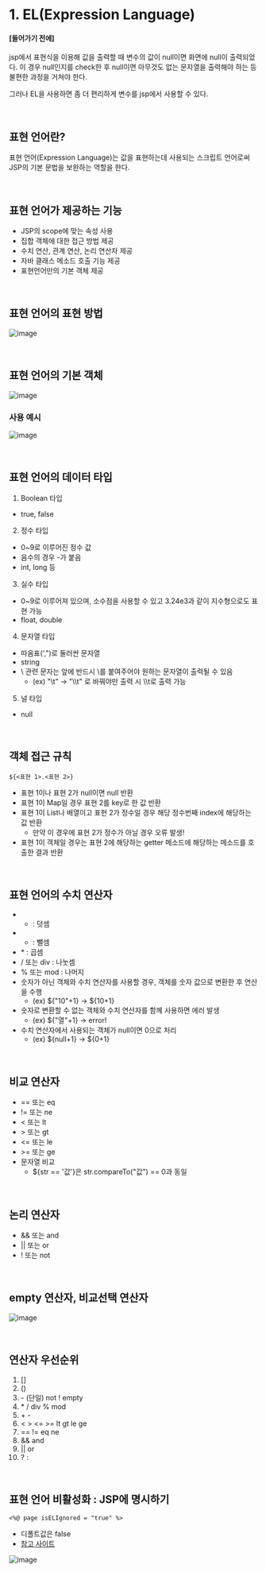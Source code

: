 # 1. EL(Expression Language)

#### \[들어가기 전에]
jsp에서 표현식을 이용해 값을 출력할 때 변수의 값이 null이면 화면에 null이 출력되었다. 이 경우 null인지를 check한 후 null이면 아무것도 없는 문자열을 출력해야 하는 등 불편한 과정을 거쳐야 한다.

그러나 EL을 사용하면 좀 더 편리하게 변수를 jsp에서 사용할 수 있다.

<br>

## 표현 언어란?
표현 언어(Expression Language)는 값을 표현하는데 사용되는 스크립트 언어로써 JSP의 기본 문법을 보완하는 역할을 한다.

<br>

## 표현 언어가 제공하는 기능
- JSP의 scope에 맞는 속성 사용
- 집합 객체에 대한 접근 방법 제공
- 수치 연산, 관계 연산, 논리 연산자 제공
- 자바 클래스 메소드 호출 기능 제공
- 표현언어만의 기본 객체 제공

<br>

## 표현 언어의 표현 방법
![image](https://user-images.githubusercontent.com/57928612/116843469-feddad80-ac1a-11eb-8cd5-208ddfe7eed9.png)

<br>

## 표현 언어의 기본 객체
![image](https://user-images.githubusercontent.com/57928612/116843477-0ac96f80-ac1b-11eb-88dd-97d87b8c3045.png)

### 사용 예시
![image](https://user-images.githubusercontent.com/57928612/116843498-1b79e580-ac1b-11eb-8499-942ea2d21043.png)

<br>

## 표현 언어의 데이터 타입
1. Boolean 타입
- true, false
2. 정수 타입
- 0~9로 이루어진 정수 값
- 음수의 경우 -가 붙음
- int, long 등
3. 실수 타입
- 0~9로 이루어져 있으며, 소수점을 사용할 수 있고 3.24e3과 같이 지수형으로도 표현 가능
- float, double
4. 문자열 타입
- 따옴표(',")로 둘러싼 문자열
- string
- \\ 관련 문자는 앞에 반드시 \\를 붙여주어야 원하는 문자열이 출력될 수 있음
  - (ex) "\\t" -> "\\\\t" 로 바꿔야만 출력 시 \\\\t로 출력 가능
5. 널 타입
- null

<br>

## 객체 접근 규칙
```
${<표현 1>.<표현 2>}
```
- 표현 1이나 표현 2가 null이면 null 반환
- 표현 1이 Map일 경우 표현 2를 key로 한 값 반환
- 표현 1이 List나 배열이고 표현 2가 정수일 경우 해당 정수번째 index에 해당하는 값 반환
  - 만약 이 경우에 표현 2가 정수가 아닐 경우 오류 발생!
- 표현 1이 객체일 경우는 표현 2에 해당하는 getter 메소드에 해당하는 메소드를 호출한 결과 반환

<br>

## 표현 언어의 수치 연산자
- + : 덧셈
- - : 뺄셈
- \* : 곱셈
- / 또는 div : 나눗셈
- % 또는 mod : 나머지
- 숫자가 아닌 객체와 수치 연산자를 사용할 경우, 객체를 숫자 값으로 변환한 후 연산을 수행
  - (ex) ${"10"+1} -> ${10+1}
- 숫자로 변환할 수 없는 객체와 수치 연산자를 함께 사용하면 에러 발생
  - (ex) ${"열"+1} -> error!
- 수치 연산자에서 사용되는 객체가 null이면 0으로 처리
  - (ex) ${null+1} -> ${0+1}

<br>

## 비교 연산자
- == 또는 eq
- != 또는 ne
- < 또는 lt
- \> 또는 gt
- <= 또는 le
- \>= 또는 ge
- 문자열 비교
  - ${str == '값'}은 str.compareTo("값") == 0과 동일

<br>

## 논리 연산자
- && 또는 and
- || 또는 or
- ! 또는 not

<br>

## empty 연산자, 비교선택 연산자
![image](https://user-images.githubusercontent.com/57928612/116844223-714f8d00-ac1d-11eb-93e4-c1bf3dd1507b.png)

<br>

## 연산자 우선순위
1. \[]
2. ()
3. \- (단일) not ! empty
4. \* / div % mod
5. \+ \-
6. < > <= >= lt gt le ge
7. == != eq ne
8. && and
9. || or
10. ? :

<br>

## 표현 언어 비활성화 : JSP에 명시하기
```
<%@ page isELIgnored = "true" %>
```

- 디폴트값은 false
- [참고 사이트](https://docs.oracle.com/cd/E19316-01/819-3669/bnaic/index.html)

![image](https://user-images.githubusercontent.com/57928612/116844318-c4294480-ac1d-11eb-8f7b-8db74f024974.png)
